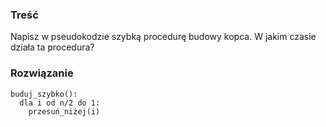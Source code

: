 ### Treść
Napisz w pseudokodzie szybką procedurę budowy kopca. W jakim czasie działa ta procedura?

### Rozwiązanie
```
buduj_szybko():
  dla i od n/2 do 1:
    przesuń_niżej(i)
```
